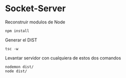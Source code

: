 


# Socket-Server

Reconstruir modulos de Node
```
npm install
```

Generar el DIST
```
tsc -w
```

Levantar servidor con cualquiera de estos dos comandos
```
nodemon dist/
node dist/
```